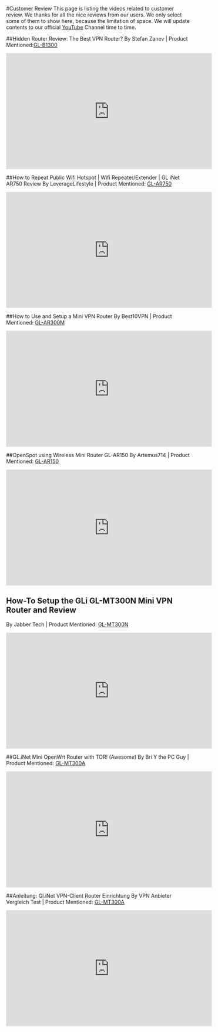 #Customer Review
This page is listing the videos related to customer review. We thanks for all the nice reviews from our users. We only select some of them to show here, because the limitation of space.  We will update contents to our official  [YouTube](https://www.youtube.com/channel/UCBfNEzurltlIeFFCbUgHQyg?view_as=subscriber) Channel time to time.

##Hidden Router Review: The Best VPN Router?
By Stefan Zanev | Product Mentioned:[GL-B1300](https://www.gl-inet.comb1300/)
<iframe width="560" height="315" src="https://www.youtube.com/embed/VXrSmh1OfTU" frameborder="0" allow="autoplay; encrypted-media" allowfullscreen></iframe>


##How to Repeat Public Wifi Hotspot | Wifi Repeater/Extender | GL iNet AR750 Review
By LeverageLifestyle | Product Mentioned: [GL-AR750](https://www.gl-inet.com/ar750/)
<iframe width="560" height="315" src="https://www.youtube.com/embed/EIUFUIq0Wj4" frameborder="0" allow="autoplay; encrypted-media" allowfullscreen></iframe>


##How to Use and Setup a Mini VPN Router
By Best10VPN | Product Mentioned: [GL-AR300M](http://www.gl-inet.com/ar300m/)
<iframe width="560" height="315" src="https://www.youtube.com/embed/iMzFVCRj7dw" frameborder="0" allow="autoplay; encrypted-media" allowfullscreen></iframe>


##OpenSpot using Wireless Mini Router GL-AR150
By Artemus714 | Product Mentioned: [GL-AR150](https://www.gl-inet.com/ar150/)
<iframe width="560" height="315" src="https://www.youtube.com/embed/reb5nAmLx54" frameborder="0" allow="autoplay; encrypted-media" allowfullscreen></iframe>


## How-To Setup the GLi GL-MT300N Mini VPN Router and Review
By Jabber Tech | Product Mentioned: [GL-MT300N](http://www.gl-inet.com/mt300n/)
<iframe width="560" height="315" src="https://www.youtube.com/embed/pfHZ-iP0rXA" frameborder="0" allow="autoplay; encrypted-media" allowfullscreen></iframe>


##GL.iNet Mini OpenWrt Router with TOR! (Awesome)
By Bri Y the PC Guy | Product Mentioned: [GL-MT300A](https://www.gl-inet.com/mt300a/)
<iframe width="560" height="315" src="https://www.youtube.com/embed/T7OBRp-C76Y" frameborder="0" allow="autoplay; encrypted-media" allowfullscreen></iframe>


##Anleitung: Gl.iNet VPN-Client Router Einrichtung
By VPN Anbieter Vergleich Test  | Product Mentioned: [GL-MT300A](https://www.gl-inet.com/mt300a/)
<iframe width="560" height="315" src="https://www.youtube.com/embed/Rl04SULQ4vE" frameborder="0" allow="autoplay; encrypted-media" allowfullscreen></iframe>